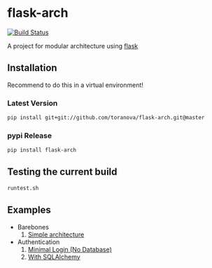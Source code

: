 # flask-arch
[![Build Status](https://app.travis-ci.com/ToraNova/flask-arch.svg?branch=master)](https://app.travis-ci.com/github/ToraNova/flask-arch)

A project for modular architecture using [flask](https://flask.palletsprojects.com/en/2.0.x/)

## Installation
Recommend to do this in a virtual environment!

### Latest Version
```bash
pip install git+git://github.com/toranova/flask-arch.git@master
```
### pypi Release
```bash
pip install flask-arch
```

## Testing the current build
```bash
runtest.sh
```

## Examples
* Barebones
    1. [Simple architecture](examples/arch_basic/__init__.py)
* Authentication
    1. [Minimal Login (No Database)](examples/auth_basic/__init__.py)
    2. [With SQLAlchemy](examples/auth_basic/__init__.py)
